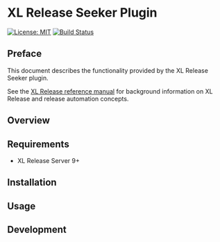# XL Release Seeker Plugin

[![License: MIT](https://img.shields.io/badge/License-MIT-yellow.svg)](https://opensource.org/licenses/MIT)
[![Build Status](https://travis-ci.org/xebialabs-community/xlr-seeker-plugin.svg?branch=master)](https://travis-ci.org/xebialabs-community/xlr-seeker-plugin)

## Preface

This document describes the functionality provided by the XL Release Seeker plugin.

 
See the [XL Release reference manual](https://docs.xebialabs.com/xl-release) for background information on XL Release and release automation concepts.  

## Overview

## Requirements ##

* XL Release Server 9+

## Installation

## Usage

## Development ##
